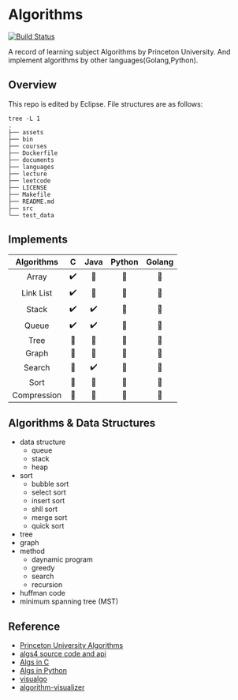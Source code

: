 # Algorithms
[![Build Status](https://travis-ci.org/adolphlwq/algorithms.svg?branch=master)](https://travis-ci.org/adolphlwq/algorithms)

A record of learning subject Algorithms by Princeton University. And implement algorithms by other languages(Golang,Python).

## Overview
This repo is edited by Eclipse. File structures are as follows:
```shell
tree -L 1
.
├── assets
├── bin
├── courses
├── Dockerfile
├── documents
├── languages
├── lecture
├── leetcode
├── LICENSE
├── Makefile
├── README.md
├── src
└── test_data
```

## Implements
| Algorithms      |  C | Java  | Python | Golang |
| :--------: | :--------:| :------: | :------: | :------: |
|   Array  | :heavy_check_mark: | :black_square_button: | :black_square_button: | :black_square_button: |
| Link List  | :heavy_check_mark: | :black_square_button: | :black_square_button: | :black_square_button: |
|   Stack  | :heavy_check_mark: | :heavy_check_mark: | :black_square_button: | :black_square_button: |
|   Queue  | :heavy_check_mark: | :heavy_check_mark: | :black_square_button: | :black_square_button: |
|   Tree   | :black_square_button: | :black_square_button: | :black_square_button: | :black_square_button: |
|   Graph  | :black_square_button: | :black_square_button: | :black_square_button: | :black_square_button: |
|   Search | :black_square_button: | :heavy_check_mark: | :black_square_button: | :black_square_button: |
|   Sort   | :black_square_button: | :black_square_button: | :black_square_button: | :black_square_button: |
|   Compression  | :black_square_button: | :black_square_button: | :black_square_button: | :black_square_button: |

## Algorithms & Data Structures
- data structure
    - queue
    - stack
    - heap
- sort
    - bubble sort
    - select sort
    - insert sort
    - shll sort
    - merge sort
    - quick sort
- tree
- graph
- method
    - daynamic program
    - greedy
    - search
    - recursion
- huffman code
- minimum spanning tree (MST)

## Reference
- [Princeton University Algorithms](/courses/README.md)
- [algs4 source code and api](http://algs4.cs.princeton.edu/code/index.php)
- [Algs in C](https://github.com/TheAlgorithms/C)
- [Algs in Python](https://github.com/keon/algorithms)
- [visualgo](https://visualgo.net/zh)
- [algorithm-visualizer](https://algorithm-visualizer.org/)